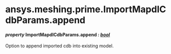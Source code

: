 # ansys.meshing.prime.ImportMapdlCdbParams.append

<a id="ansys.meshing.prime.ImportMapdlCdbParams.append"></a>

#### *property* ImportMapdlCdbParams.append *: [bool](https://docs.python.org/3.11/library/functions.html#bool)*

Option to append imported cdb into existing model.

<!-- !! processed by numpydoc !! -->
